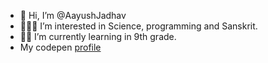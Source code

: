 - 👋 Hi, I’m @AayushJadhav
- 👨🏻‍💻 I’m interested in Science, programming and Sanskrit.
- ✍🏻 I’m currently learning in 9th grade.
- My codepen [profile](https://codepen.io/aayushjadhav)

<!---
AayushJadhav/AayushJadhav is a ✨ special ✨ repository because its `README.md` (this file) appears on your GitHub profile.
You can click the Preview link to take a look at your changes.
--->
